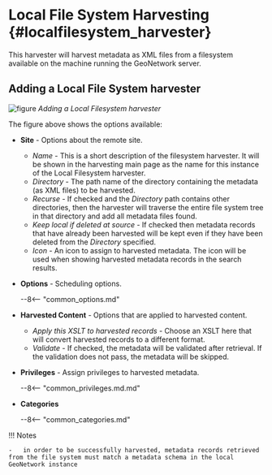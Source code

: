 # Local File System Harvesting {#localfilesystem_harvester}

This harvester will harvest metadata as XML files from a filesystem available on the machine running the GeoNetwork server.

## Adding a Local File System harvester

![figure](web-harvesting-localfilesystem.png)
*Adding a Local Filesystem harvester*

The figure above shows the options available:

-   **Site** - Options about the remote site.

    -   *Name* - This is a short description of the filesystem harvester. It will be shown in the harvesting main page as the name for this instance of the Local Filesystem harvester.
    -   *Directory* - The path name of the directory containing the metadata (as XML files) to be harvested.
    -   *Recurse* - If checked and the *Directory* path contains other directories, then the harvester will traverse the entire file system tree in that directory and add all metadata files found.
    -   *Keep local if deleted at source* - If checked then metadata records that have already been harvested will be kept even if they have been deleted from the *Directory* specified.
    -   *Icon* - An icon to assign to harvested metadata. The icon will be used when showing harvested metadata records in the search results.

-   **Options** - Scheduling options.

    --8<-- "common_options.md"

-   **Harvested Content** - Options that are applied to harvested content.
    -   *Apply this XSLT to harvested records* - Choose an XSLT here that will convert harvested records to a different format.
    -   *Validate* - If checked, the metadata will be validated after retrieval. If the validation does not pass, the metadata will be skipped.
-   **Privileges** - Assign privileges to harvested metadata.

    --8<-- "common_privileges.md.md"

-   **Categories**

    --8<-- "common_categories.md"

!!! Notes

    -   in order to be successfully harvested, metadata records retrieved from the file system must match a metadata schema in the local GeoNetwork instance
